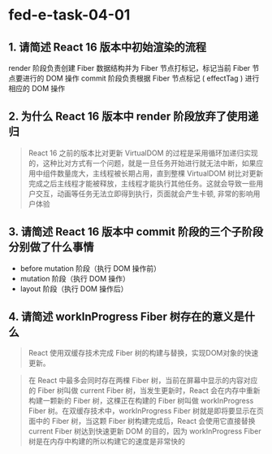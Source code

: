 # fed-e-task-04-01
## 1. 请简述 React 16 版本中初始渲染的流程
render 阶段负责创建 Fiber 数据结构并为 Fiber 节点打标记，标记当前 Fiber 节点要进行的 DOM 操作
commit 阶段负责根据 Fiber 节点标记 ( effectTag ) 进行相应的 DOM 操作

## 2. 为什么 React 16 版本中 render 阶段放弃了使用递归
>React 16 之前的版本比对更新 VirtualDOM 的过程是采用循环加递归实现的，这种比对方式有一个问题，就是一旦任务开始进行就无法中断，如果应用中组件数量庞大，主线程被长期占用，直到整棵 VirtualDOM 树比对更新完成之后主线程才能被释放，主线程才能执行其他任务。这就会导致一些用户交互，动画等任务无法立即得到执行，页面就会产生卡顿, 非常的影响用户体验

## 3. 请简述 React 16 版本中 commit 阶段的三个子阶段分别做了什么事情
+ before mutation 阶段（执行 DOM 操作前）
+ mutation 阶段（执行 DOM 操作）
+ layout 阶段（执行 DOM 操作后）

## 4. 请简述 workInProgress Fiber 树存在的意义是什么
>React 使用双缓存技术完成 Fiber 树的构建与替换，实现DOM对象的快速更新。

>在 React 中最多会同时存在两棵 Fiber 树，当前在屏幕中显示的内容对应的 Fiber 树叫做 current Fiber 树，当发生更新时，React 会在内存中重新构建一颗新的 Fiber 树，这棵正在构建的 Fiber 树叫做 workInProgress Fiber 树。在双缓存技术中，workInProgress Fiber 树就是即将要显示在页面中的 Fiber 树，当这颗 Fiber 树构建完成后，React 会使用它直接替换 current Fiber 树达到快速更新 DOM 的目的，因为 workInProgress Fiber 树是在内存中构建的所以构建它的速度是非常快的
